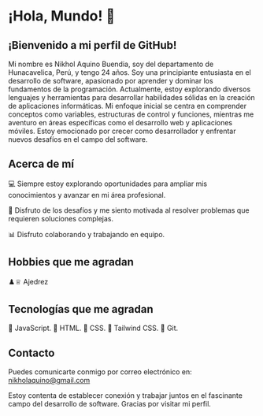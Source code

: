 # ¡Hola, Mundo! 👋
## ¡Bienvenido a mi perfil de GitHub!
Mi nombre es Nikhol Aquino Buendia, soy del departamento de Hunacavelica, Perú, y tengo 24 años. Soy una principiante entusiasta en el desarrollo de software, apasionado por aprender y dominar los fundamentos de la programación. Actualmente, estoy explorando diversos lenguajes y herramientas para desarrollar habilidades sólidas en la creación de aplicaciones informáticas. Mi enfoque inicial se centra en comprender conceptos como variables, estructuras de control y funciones, mientras me aventuro en áreas específicas como el desarrollo web y aplicaciones móviles. Estoy emocionado por crecer como desarrollador y enfrentar nuevos desafíos en el campo del software.
## Acerca de mí

💻 Siempre estoy explorando oportunidades para ampliar mis conocimientos y avanzar en mi área profesional.

🤖 Disfruto de los desafíos y me siento motivada al resolver problemas que requieren soluciones complejas.

📊 Disfruto colaborando y trabajando en equipo.

## Hobbies que me agradan 
♟️♕ Ajedrez

## Tecnologías que me agradan
🌟 JavaScript.
🌟 HTML.
🌟 CSS.
🌟 Tailwind CSS.
🌟 Git.

## Contacto
Puedes comunicarte conmigo por correo electrónico en: nikholaquino@gmail.com

Estoy contenta de establecer conexión y trabajar juntos en el fascinante campo del desarrollo de software.
Gracias por visitar mi perfil.



